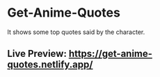# Get-Anime-Quotes

It shows some top quotes said by the character.


## Live Preview: https://get-anime-quotes.netlify.app/
